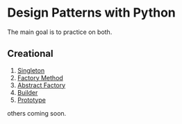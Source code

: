 # Design Patterns with Python 

The main goal is to practice on both.

## Creational 
1. [Singleton](https://github.com/bberkay/design-patterns-and-solid/blob/main/creational/singleton.py)
2. [Factory Method](https://github.com/bberkay/design-patterns-and-solid/blob/main/creational/factory_method.py)
3. [Abstract Factory](https://github.com/bberkay/design-patterns-and-solid/blob/main/creational/abstract_factory.py)
4. [Builder](https://github.com/bberkay/design-patterns-and-solid/blob/main/creational/builder.py)
5. [Prototype](https://github.com/bberkay/design-patterns-and-solid/blob/main/creational/prototype.py)

others coming soon.
